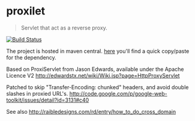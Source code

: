 # proxilet

> Servlet that act as a reverse proxy.

[![Build Status](https://travis-ci.org/eskatos/proxilet.svg)](https://travis-ci.org/eskatos/proxilet)

The project is hosted in maven central.
[here](http://search.maven.org/#search%7Cga%7C1%7Cproxilet) you'll find a quick copy/paste for the dependency.

Based on ProxiServlet from Jason Edwards, available under the Apache Licence V2
http://edwardstx.net/wiki/Wiki.jsp?page=HttpProxyServlet

Patched to skip "Transfer-Encoding: chunked" headers, and avoid double slashes in proxied URL's.
http://code.google.com/p/google-web-toolkit/issues/detail?id=3131#c40

See also http://raibledesigns.com/rd/entry/how_to_do_cross_domain

